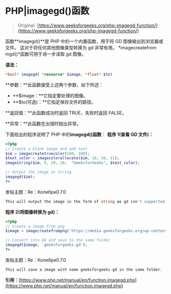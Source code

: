 # PHP|imagegd()函数

> Original: [https://www.geeksforgeeks.org/php-imagegd-function/](https://www.geeksforgeeks.org/php-imagegd-function/)

函数**imagegd()**是 PHP 中的一个内置函数，用于将 GD 图像输出到浏览器或文件。 这对于将任何其他图像类型转换为 gd 非常有用。 *imagecreatefrom mgd()*函数可用于进一步读取 gd 图像。

**语法：**

```php
*bool* imagegd( *resource* $image, *float* $to)
```

**参数：**此函数接受上述两个参数，如下所述：

*   **$image：**它指定要处理的图像。
*   **$to(可选)：**它指定保存文件的路径。

**返回值：**此函数成功时返回 TRUE，失败时返回 FALSE。

**异常：**此函数在出错时抛出异常。

下面给出的程序说明了 PHP 中的**imagegd()函数**：
**程序 1(查看 GD 文件)：**

```php
<?php
// Create a blank image and add text
$im = imagecreatetruecolor(100, 100);
$text_color = imagecolorallocate($im, 10, 10, 51);
imagestring($im, 0, 20, 20,  "GeeksforGeeks", $text_color);

// Output the image as string
imagegd($im);
?>
```

发帖主题：Re：Колибри0.7.0

```php
This will output the image in the form of string as gd isn't supported in browser.
```

**程序 2(将图像转换为 gd)：**

```php
<?php
// Create a image from png
$image = imagecreatefrompng('https://media.geeksforgeeks.org/wp-content/uploads/geeksforgeeks-13.png');

// Convert into GD and save to the same folder
imagegd($image, 'geeksforgeeks.gd');
?>
```

发帖主题：Re：Колибри0.7.0

```php
This will save a image with name geeksforgeeks.gd in the same folder.
```

**引用：**[https://www.php.net/manual/en/function.imagegd.php](https://www.php.net/manual/en/function.imagegd.php)